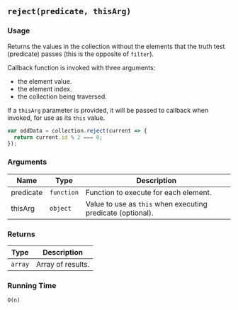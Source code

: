 ## `reject(predicate, thisArg)`

### Usage

Returns the values in the collection without the elements that the truth test (predicate) passes (this
is the opposite of `filter`).

Callback function is invoked with three arguments:
- the element value.
- the element index.
- the collection being traversed.

If a `thisArg` parameter is provided, it will be passed to callback when invoked, for use as its `this` value.

```javascript
var oddData = collection.reject(current => {
  return current.id % 2 === 0;
});
```

### Arguments

| Name      | Type       | Description                                                 |
|-----------|------------|-------------------------------------------------------------|
| predicate | `function` | Function to execute for each element.                       |
| thisArg   | `object`   | Value to use as `this` when executing predicate (optional). |

### Returns

| Type       | Description       |
|------------|-------------------|
| `array`    | Array of results. |

### Running Time

`O(n)`
